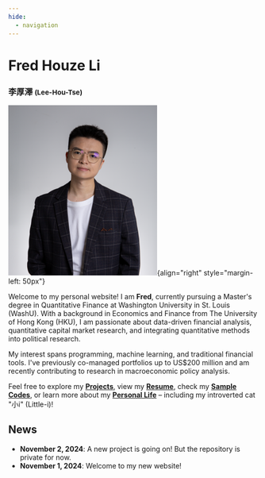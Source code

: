 ```yaml
---
hide:
  - navigation
---
```


# **Fred** Houze Li

### 李厚澤  <span style="font-size: smaller;"> (Lee-Hou-Tse) </span>



![Headshot](assets/headshot_300px.png){align="right" style="margin-left: 50px"}

Welcome to my personal website! I am **Fred**, currently pursuing a Master's degree in Quantitative Finance at Washington University in St. Louis (WashU). With a background in Economics and Finance from The University of Hong Kong (HKU), I am passionate about data-driven financial analysis, quantitative capital market research, and integrating quantitative methods into political research.

My interest spans programming, machine learning, and traditional financial tools. I've previously co-managed portfolios up to US$200 million and am recently contributing to research in macroeconomic policy analysis.

Feel free to explore my [**Projects**](projects.md), view my [**Resume**](cv.md), check my [**Sample Codes**](sample_codes.md), or learn more about my [**Personal Life**](personal.md) – including my introverted cat "小i" (Little-i)!

## **News**
- **November 2, 2024**: A new project is going on! But the repository is private for now.
- **November 1, 2024**: Welcome to my new website!
